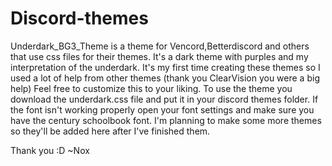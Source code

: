 # Discord-themes
Underdark_BG3_Theme is a theme for Vencord,Betterdiscord and others that use css files for their themes.
It's a dark theme with purples and my interpretation of the underdark.
It's my first time creating these themes so I used a lot of help from other themes (thank you ClearVision you were a big help)
Feel free to customize this to your liking.
To use the theme you download the underdark.css file and put it in your discord themes folder.
If the font isn't working properly open your font settings and make sure you have the century schoolbook font.
I'm planning to make some more themes so they'll be added here after I've finished them.

Thank you :D
~Nox
